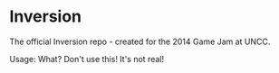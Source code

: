 Inversion
=========

The official Inversion repo - created for the 2014 Game Jam at UNCC.

Usage:
What? Don't use this! It's not real!
